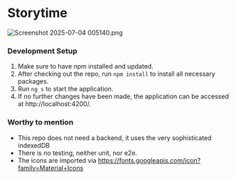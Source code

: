 # Storytime

![Screenshot 2025-07-04 005140.png](../../Pictures/Screenshots/Screenshot%202025-07-04%20005140.png)

### Development Setup

1. Make sure to have npm installed and updated.
2. After checking out the repo, run `npm install` to install all necessary packages.
3. Run `ng s` to start the application.
4. If no further changes have been made, the application can be accessed at http://localhost:4200/.

### Worthy to mention

- This repo does not need a backend, it uses the very sophisticated indexedDB
- There is no testing, neither unit, nor e2e.
- The icons are imported via https://fonts.googleapis.com/icon?family=Material+Icons
